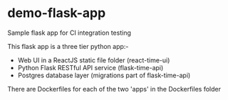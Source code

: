 # demo-flask-app

Sample flask app for CI integration testing

This flask app is a three tier python app:-

- Web UI in a ReactJS static file folder (react-time-ui)
- Python Flask RESTful API service (flask-time-api)
- Postgres database layer (migrations part of flask-time-api)

There are Dockerfiles for each of the two 'apps' in the Dockerfiles folder
